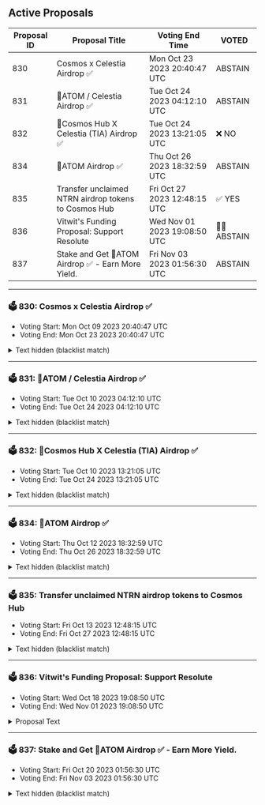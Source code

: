 ## Active Proposals

| Proposal ID | Proposal Title | Voting End Time | VOTED |
|-------------|----------------|-----------------|-------|
| 830 | Cosmos x Celestia Airdrop ✅ | Mon Oct 23 2023 20:40:47 UTC | ABSTAIN |
| 831 | 💎ATOM / Celestia Airdrop ✅ | Tue Oct 24 2023 04:12:10 UTC | ABSTAIN |
| 832 | 💎Cosmos Hub X Celestia (TIA) Airdrop ✅ | Tue Oct 24 2023 13:21:05 UTC | ❌ NO |
| 834 | 💎ATOM Airdrop ✅ | Thu Oct 26 2023 18:32:59 UTC | ABSTAIN |
| 835 | Transfer unclaimed NTRN airdrop tokens to Cosmos Hub | Fri Oct 27 2023 12:48:15 UTC | ✅ YES |
| 836 | Vitwit's Funding Proposal: Support Resolute | Wed Nov 01 2023 19:08:50 UTC | 🤷‍♂️ ABSTAIN |
| 837 | Stake and Get 💎ATOM Airdrop ✅ - Earn More Yield. | Fri Nov 03 2023 01:56:30 UTC | ABSTAIN |

---

### 🗳 830: Cosmos x Celestia Airdrop ✅
- Voting Start: Mon Oct 09 2023 20:40:47 UTC
- Voting End: Mon Oct 23 2023 20:40:47 UTC

<details>
<summary>Text hidden (blacklist match)</summary>
 
</details>

---

### 🗳 831: 💎ATOM / Celestia Airdrop ✅
- Voting Start: Tue Oct 10 2023 04:12:10 UTC
- Voting End: Tue Oct 24 2023 04:12:10 UTC

<details>
<summary>Text hidden (blacklist match)</summary>
 
</details>

---

### 🗳 832: 💎Cosmos Hub X Celestia (TIA) Airdrop ✅
- Voting Start: Tue Oct 10 2023 13:21:05 UTC
- Voting End: Tue Oct 24 2023 13:21:05 UTC

<details>
<summary>Text hidden (blacklist match)</summary>
 
</details>

---

### 🗳 834: 💎ATOM Airdrop ✅
- Voting Start: Thu Oct 12 2023 18:32:59 UTC
- Voting End: Thu Oct 26 2023 18:32:59 UTC

<details>
<summary>Text hidden (blacklist match)</summary>
 
</details>

---

### 🗳 835: Transfer unclaimed NTRN airdrop tokens to Cosmos Hub
- Voting Start: Fri Oct 13 2023 12:48:15 UTC
- Voting End: Fri Oct 27 2023 12:48:15 UTC

<details>
<summary>Text hidden (blacklist match)</summary>
 
</details>

---

### 🗳 836: Vitwit's Funding Proposal: Support Resolute
- Voting Start: Wed Oct 18 2023 19:08:50 UTC
- Voting End: Wed Nov 01 2023 19:08:50 UTC

<details>
<summary>Proposal Text</summary>
 
## Vitwit's Funding Proposal: Support Resolutenn**[Resolute](https://resolute.vitwit.com/)** is an [opensource](https://github.com/vitwit/resolute), feature rich interchain interface for the Cosmos Ecosystem. The main objective of this project is to become a single place for interacting with any appchain that uses the cosmos stack.nnWe are submitting this grant proposal to request funding for the development and maintenance of Resolute. All the work we have been doing for Resolute is self funded so far since May, 2022. We believe we pushed these developments for a usable tool for the ecosystem and believe we are eligible for the community funding.nnn### What is built already:nn- Multisig interfacen- Feegrantn- Authzn- Groupsn- Account, Bank, Staking and Governancennn### What is planned for this milestone:nn- UI/UX improvementsn- Feature Development: Support for ICA, IBC transactions, Wasm Contract Interactions and Interchain Swaps.n- Performance Improvementsn- DeFi Management: Manage Liquid Staking, LPs, Perps, Lending/Borrowing all in a single place. It connects multiple DeFi apps from Osmosis, Neutron (scope), LS on Stride, Quicksilver.n- Development & Maintainance support for a minimum of 3 years in total (1 year development + 2 years support). This includes fixing bugs, improving performance, adding new message types for existing features as they're developed etc.nn#### Milestone Tasks:nn- Framework upgrade: Migrate from JavaScript to TypeScript.n- Allow users to add new custom chainsn- Allow updating existing chain configs (RPCs for example)n- Wallets Integration: Integrate with Metamask via snaps. It already has support for Keplr, Leap and Cosmostation wallets.n- Add support for more message types in multisig, authz and groups page.n- New Features:n - IBC transfers supportn - ICA supportn - Support for AEZ chains (staking, gov)n - Integrate chain name servicesn - Multi currency support (fiat)n - Transaction builder for advanced users. It will allow users to build transaction by appending multiple messages, also allows users to upload csv sheet for building transactions.n - Scheduled transactions. Allow users to schedule transactions (Subjected to security review from community builders).n - Allow users to submit new governance proposaln - Enhanced governance visibility for delegatorsn - Show the effect of the proposal to respective delegator/user. Like in case of paramchange proposals.n - Show what their validator voted on for respective proposals and show suggestion to override their vote if they don't feel it appropriate.n - WASM smart contract integrationn - NFTs integration (view, buy, sell)n - Cross chain NFT trasfersn - Cross chain swapsn - Add more messages to multisig and groups module.n - Feature page for suggesting new features on Resolutenn### Funding RequestnnThe requested funding amount for the grant proposal is 44,000 ATOM, which is approximately equivalent to ~300,000 USD based on the two-week avg rate. It includes expenses related to development resources, infrastructure and maintenance & support.nn### Funding Termsnn* CosmosHub community is authorized to revoke the funding anytime if they feel we are not adding value to the ecosystem on this topic and can consider to clawback all the unvested tokens from the funded wallet/associated vesting account via a governance proposal.n* The funding follows the following vesting criteria. We divided the vesting into two accounts as mentioned in the forum.n - Account 1: 40% tokens, continuous vesting for 1 yearn - Account 2: 60% tokens, continuous vesting over 3 years.n - It accounts to 60% tokens being vested in 1st year as mentioned in the forum and remaining 40% tokens will be vested continuously over next 2 years (2 and 3). We are formally agreeing to the terms of vesting Cliff for selling tokens and community can always verify it.n README.md ccv.png ccvalidators_logo.png chains chains.json chains.schema.json cosmoshub_service_Governance.md cryptocrew-validators-logo.png relayers.json relayers.schema.json reports solva_logo.png update_governance_info.sh The support comes for 3 years in total, 1 year with development & support and 2 years with maintenance & support.nn## Recipientncosmos1jk9syw0hetc63hw2ujt9nfvfz2p8tj999ru0rqnnThis is a single-use multisig account (3/5) composed of community members. Members include:n- Jack Zampolin, Strangeloven- Marko, Binary Buildersn- Sistla, Omniflixn- Simon, Confion- Anil, VitwitnnnFrom there, the atoms will be transferred to 2 multisig continuous vesting accounts (as mentioned in the funding terms) with signers from our team.nn## Amountn44,000 ATOM (based on 2 weeks average price data).nn## Forum post linknhttps://forum.cosmos.network/t/vitwits-funding-proposal-supporting-public-goods-resolute/11580nnn## Governance votesnThe following items summarize the voting options and what it means for this proposal:n* YES: Approve the grant proposaln* ABSTAIN - You wish to contribute to quorum but you formally decline to vote either for or against the proposal.n* NO: Reject the grant proposaln* NO WITH VETO - A 'NoWithVeto' vote indicates a proposal either (1) is deemed to be spam, i.e., irrelevant to Cosmos Hub, (2) disproportionately infringes on minority interests, or (3) violates or encourages violation of the rules of engagement as currently set out by Cosmos Hub governance.n
</details>

---

### 🗳 837: Stake and Get 💎ATOM Airdrop ✅ - Earn More Yield.
- Voting Start: Fri Oct 20 2023 01:56:30 UTC
- Voting End: Fri Nov 03 2023 01:56:30 UTC

<details>
<summary>Text hidden (blacklist match)</summary>
 
</details>
